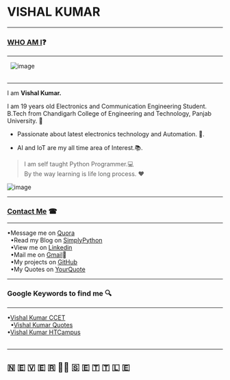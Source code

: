 # VISHAL KUMAR
-----------------------------------------------------------------------------------

### [WHO AM I](#WhoamI)❓
----------------------------
   ![image](https://github.com/the-vishal/the-vishal.github.io/blob/master/ghio.JPG)  
    
   
-----
I am **Vishal Kumar.**

I am 19 years old Electronics and Communication Engineering Student.  
B.Tech from Chandigarh College of Engineering and Technology, Panjab University. 🏫  

 - Passionate about latest electronics technology and Automation. 🔌.   

 - AI and IoT are my all time area of Interest.📚.   

>I am self taught Python Programmer.💻  
>By the way learning is life long process. ❤  

![image](https://raw.githubusercontent.com/the-vishal/the-vishal.github.io/master/PicsArt_11-30-07.11.03.jpg)  

------------------------------
### [Contact Me](#ContactMe) ☎
-----------------------------

   •Message me on [Quora](https://www.quora.com/profile/Vishal-566)<br/>  
   •Read my Blog on [SimplyPython](https://simplypython.quora.com)<br/>   
   •View me on [Linkedin](https://www.linkedin.com/in/the-vishal)<br/>  
   •Mail me on [Gmail](mailto:mail007tovishal@gmail.com)📧<br/>  
   •My projects on [GitHub](https://github.com/the-vishal/)<br/>    
   •My Quotes on [YourQuote](https://www.yourquote.in/vishalkdubey)<br/> 
 
-------
### Google Keywords to find me 🔍
----------

   •[Vishal Kumar CCET](http://bfy.tw/FhjI)<br/>  
   •[Vishal Kumar Quotes](http://bfy.tw/Fhja)<br/>
   •[Vishal Kumar HTCampus](http://bfy.tw/Fhjh)<br/>
    

------
## 🇳 🇪 🇻 🇪 🇷 ✌🏻 🇸 🇪 🇹 🇹 🇱 🇪
